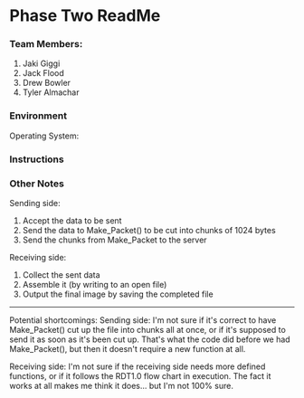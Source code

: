 # Phase Two ReadMe

### Team Members:
1. Jaki Giggi
2. Jack Flood
3. Drew Bowler
4. Tyler Almachar 

### Environment
  Operating System: 

### Instructions

### Other Notes

Sending side:
1. Accept the data to be sent
2. Send the data to Make_Packet() to be cut into chunks of 1024 bytes
3. Send the chunks from Make_Packet to the server

Receiving side:
1. Collect the sent data
2. Assemble it (by writing to an open file)
3. Output the final image by saving the completed file

--------------------------------
Potential shortcomings:
Sending side: I'm not sure if it's correct to have Make_Packet() cut up the file into chunks
all at once, or if it's supposed to send it as soon as it's been cut up. That's
what the code did before we had Make_Packet(), but then it doesn't require a new
function at all.

Receiving side: I'm not sure if the receiving side needs more defined functions, or
if it follows the RDT1.0 flow chart in execution. The fact it works at all makes me
think it does... but I'm not 100% sure.
